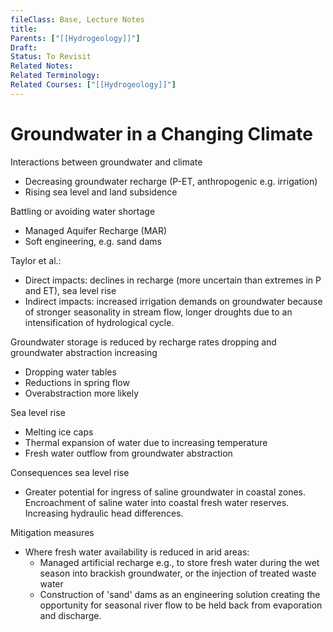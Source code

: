 ```yaml
---
fileClass: Base, Lecture Notes
title: 
Parents: ["[[Hydrogeology]]"]
Draft: 
Status: To Revisit
Related Notes: 
Related Terminology: 
Related Courses: ["[[Hydrogeology]]"]
---
```

# Groundwater in a Changing Climate
Interactions between groundwater and climate
- Decreasing groundwater recharge (P-ET, anthropogenic e.g. irrigation)
- Rising sea level and land subsidence

Battling or avoiding water shortage
- Managed Aquifer Recharge (MAR)
- Soft engineering, e.g. sand dams

Taylor et al.:
- Direct impacts: declines in recharge (more uncertain than extremes in P and ET), sea level rise
- Indirect impacts: increased irrigation demands on groundwater because of stronger seasonality in stream flow, longer droughts due to an intensification of hydrological cycle. 

Groundwater storage is reduced by recharge rates dropping and groundwater abstraction increasing
- Dropping water tables
- Reductions in spring flow
- Overabstraction more likely

Sea level rise
- Melting ice caps
- Thermal expansion of water due to increasing temperature
- Fresh water outflow from groundwater abstraction

Consequences sea level rise
- Greater potential for ingress of saline groundwater in coastal zones. Encroachment of saline water into coastal fresh water reserves. Increasing hydraulic head differences. 

Mitigation measures
- Where fresh water availability is reduced in arid areas:
  - Managed artificial recharge e.g., to store fresh water during the wet season into brackish groundwater, or the injection of treated waste water
  - Construction of 'sand' dams as an engineering solution creating the opportunity for seasonal river flow to be held back from evaporation and discharge. 

